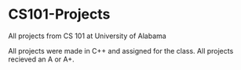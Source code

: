 # CS101-Projects
All projects from CS 101 at University of Alabama

All projects were made in C++ and assigned for the class.
All projects recieved an A or A+.
